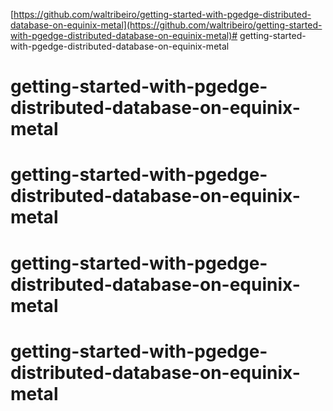 [https://github.com/waltribeiro/getting-started-with-pgedge-distributed-database-on-equinix-metal](https://github.com/waltribeiro/getting-started-with-pgedge-distributed-database-on-equinix-metal)# getting-started-with-pgedge-distributed-database-on-equinix-metal
# getting-started-with-pgedge-distributed-database-on-equinix-metal
# getting-started-with-pgedge-distributed-database-on-equinix-metal
# getting-started-with-pgedge-distributed-database-on-equinix-metal
# getting-started-with-pgedge-distributed-database-on-equinix-metal
